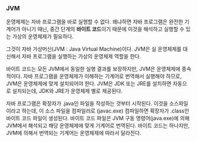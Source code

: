 ### JVM

운영체제는 자바 프로그램을 바로 실행할 수 없다. 왜냐하면 자바 프로그램은 완전한 기계어가 아니기 때닌, 중간 단계의 **바이트 코드**이기 때문에 이것을 해석하고 실행할 수 있는 가상의 운영체제가 필요하다.

그것이 자바 가상머신(JVM : Java Virtual Machine)이다. JVM은 실 운영체제를 대신해서 자바 프로그램을 실행하는 가상의 운영체제 역할을 한다. 



바이트 코드는 모든 JVM에서 동일한 실행 결과를 보장하지만, JVM은 운영체제에 종속적이다. 자바 프로그램을 운영체제가 이해하는 기계어로 번역해서 실행해야 하므로, JVM은 운영체제에 맞게 설치되어야 한다. JVM은 JDK 또는 JRE를 설치하면 자동으로 설치되는데, JDK와 JRE가 운영체제 별로 제공된다.



자바 프로그램은 확장자가 .java인 파일을 작성하는 것부터 시작된다. 이것을 소스파일이라고 하는데, 이 소스 파일을 컴파일러로 (javac.exe) 컴파일하면 확장자가 .class인 바이트 코드 파일이 생성된다. 바이트 코드 파일은 JVM 구동 명령어(java.exe)에 의해 JVM에서 해석되고 해당 운영체제에 맞게 기계어로 번역된다. 바이트 코드는 하나지만, JVM에 의해서 번역되는 기계어는 운영체제에 따라서 달라진다. 